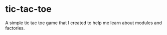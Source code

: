 # tic-tac-toe
A simple tic tac toe game that I created to  help me learn about modules and factories. 